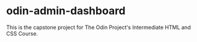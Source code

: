 # odin-admin-dashboard
This is the capstone project for The Odin Project's Intermediate HTML and CSS Course.
